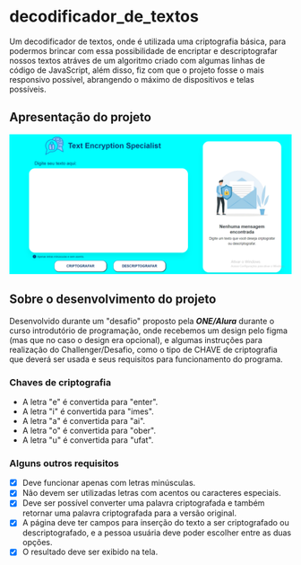 # decodificador_de_textos
Um decodificador de textos, onde é utilizada uma criptografia básica, para podermos brincar com essa possibilidade de encriptar e descriptografar nossos textos atráves de um algoritmo criado com algumas linhas de código de JavaScript, além disso, fiz com que o projeto fosse o mais responsivo possível, abrangendo o máximo de dispositivos e telas possíveis.

## Apresentação do projeto

<img src="screenshots/Desktop Screenshot 2023.01.20 - 15.36.22.13.png">

## Sobre o desenvolvimento do projeto

Desenvolvido durante um "desafio" proposto pela ***ONE/Alura*** durante o curso introdutório de programação, onde recebemos um design pelo figma (mas que no caso o design era opcional), e algumas instruções para realização do Challenger/Desafio, como o tipo de CHAVE de criptografia que deverá ser usada e seus requisitos para funcionamento do programa.

### Chaves de criptografia
- A letra "e" é convertida para "enter".
- A letra "i" é convertida para "imes".
- A letra "a" é convertida para "ai".
- A letra "o" é convertida para "ober".
- A letra "u" é convertida para "ufat".

### Alguns outros requisitos
- [X] Deve funcionar apenas com letras minúsculas.
- [X] Não devem ser utilizadas letras com acentos ou caracteres especiais.
- [X] Deve ser possível converter uma palavra criptografada e também retornar uma palavra criptografada para a versão original.
- [X] A página deve ter campos para inserção do texto a ser criptografado ou descriptografado, e a pessoa usuária deve poder escolher entre as duas opções.
- [X] O resultado deve ser exibido na tela.
